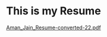 
# This is my Resume 
[Aman_Jain_Resume-converted-22.pdf](https://github.com/amanjain1988/amanjain1988.github.io/files/7838724/Aman_Jain_Resume-converted-22.pdf)

